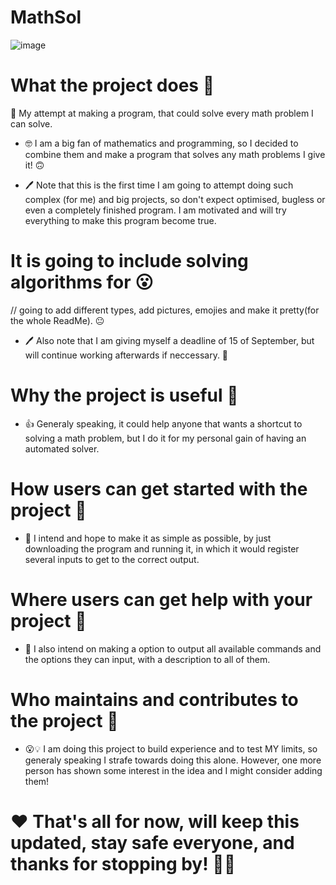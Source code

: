 # MathSol

![image](https://user-images.githubusercontent.com/72604001/178073834-0f09a403-3dcc-4d57-8841-bd177cdbebf4.png)

# What the project does 🤔
📐 My attempt at making a program, that could solve every math problem I can solve. 

- 🤓 I am a big fan of mathematics and programming, so I decided to combine them and make a program that solves any math problems I give it! 🙃

- 🖊 Note that this is the first time I am going to attempt doing such complex (for me) and big projects, so don't expect optimised, bugless or even a completely finished program. I am motivated and will try everything to make this program become true.

# It is going to include solving algorithms for 😮

// going to add different types, add pictures, emojies and make it pretty(for the whole ReadMe). 😐

 - 🖊 Also note that I am giving myself a deadline of 15 of September, but will continue working afterwards if neccessary. 📅
 
 # Why the project is useful 🤔
 - 👍 Generaly speaking, it could help anyone that wants a shortcut to solving a math problem, but I do it for my personal gain of having an automated solver.
 
 # How users can get started with the project 🤔
 - 🤞 I intend and hope to make it as simple as possible, by just downloading the program and running it, in which it would register several inputs to get to the correct output.
 
 # Where users can get help with your project 🤔
 - 🤗 I also intend on making a option to output all available commands and the options they can input, with a description to all of them. 
 
 # Who maintains and contributes to the project 🤔
 - 😮💡 I am doing this project to build experience and to test MY limits, so generaly speaking I strafe towards doing this alone. However, one more person has shown some interest in the idea and I might consider adding them!
 

# ❤️ That's all for now, will keep this updated, stay safe everyone, and thanks for stopping by! 👋😄

